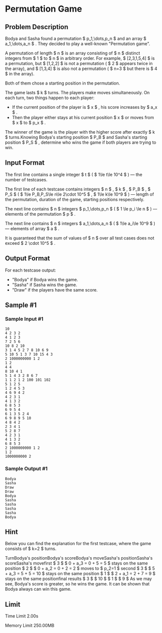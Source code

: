 # Permutation Game

## Problem Description

Bodya and Sasha found a permutation $ p_1,\dots,p_n $ and an array $ a_1,\dots,a_n $ . They decided to play a well-known "Permutation game".

A permutation of length $ n $ is an array consisting of $ n $ distinct integers from $ 1 $ to $ n $ in arbitrary order. For example, $ [2,3,1,5,4] $ is a permutation, but $ [1,2,2] $ is not a permutation ( $ 2 $ appears twice in the array), and $ [1,3,4] $ is also not a permutation ( $ n=3 $ but there is $ 4 $ in the array).

Both of them chose a starting position in the permutation.

The game lasts $ k $ turns. The players make moves simultaneously. On each turn, two things happen to each player:

- If the current position of the player is $ x $ , his score increases by $ a_x $ .
- Then the player either stays at his current position $ x $ or moves from $ x $ to $ p_x $ .

 The winner of the game is the player with the higher score after exactly $ k $ turns.Knowing Bodya's starting position $ P_B $ and Sasha's starting position $ P_S $ , determine who wins the game if both players are trying to win.

## Input Format

The first line contains a single integer $ t $ ( $ 1\le t\le 10^4 $ ) — the number of testcases.

The first line of each testcase contains integers $ n $ , $ k $ , $ P_B $ , $ P_S $ ( $ 1\le P_B,P_S\le n\le 2\cdot 10^5 $ , $ 1\le k\le 10^9 $ ) — length of the permutation, duration of the game, starting positions respectively.

The next line contains $ n $ integers $ p_1,\dots,p_n $ ( $ 1 \le p_i \le n $ ) — elements of the permutation $ p $ .

The next line contains $ n $ integers $ a_1,\dots,a_n $ ( $ 1\le a_i\le 10^9 $ ) — elements of array $ a $ .

It is guaranteed that the sum of values of $ n $ over all test cases does not exceed $ 2 \cdot 10^5 $ .

## Output Format

For each testcase output:

- "Bodya" if Bodya wins the game.
- "Sasha" if Sasha wins the game.
- "Draw" if the players have the same score.

## Sample #1

### Sample Input #1

```
10
4 2 3 2
4 1 2 3
7 2 5 6
10 8 2 10
3 1 4 5 2 7 8 10 6 9
5 10 5 1 3 7 10 15 4 3
2 1000000000 1 2
1 2
4 4
8 10 4 1
5 1 4 3 2 8 6 7
1 1 2 1 2 100 101 102
5 1 2 5
1 2 4 5 3
4 6 9 4 2
4 2 3 1
4 1 3 2
6 8 5 3
6 9 5 4
6 1 3 5 2 4
6 9 8 9 5 10
4 8 4 2
2 3 4 1
5 2 8 7
4 2 3 1
4 1 3 2
6 8 5 3
2 1000000000 1 2
1 2
1000000000 2
```

### Sample Output #1

```
Bodya
Sasha
Draw
Draw
Bodya
Sasha
Sasha
Sasha
Sasha
Bodya
```

## Hint

Below you can find the explanation for the first testcase, where the game consists of $ k=2 $ turns.

 TurnBodya's positionBodya's scoreBodya's moveSasha's positionSasha's scoreSasha's movefirst $ 3 $  $ 0 + a_3 = 0 + 5 = 5 $ stays on the same position $ 2 $  $ 0 + a_2 = 0 + 2 = 2 $ moves to $ p_2=1 $ second $ 3 $  $ 5 + a_3 = 5 + 5 = 10 $ stays on the same position $ 1 $  $ 2 + a_1 = 2 + 7 = 9 $ stays on the same positionfinal results $ 3 $  $ 10 $  $ 1 $  $ 9 $ As we may see, Bodya's score is greater, so he wins the game. It can be shown that Bodya always can win this game.

## Limit



Time Limit
2.00s

Memory Limit
250.00MB